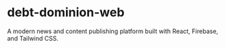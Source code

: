 # debt-dominion-web
A modern news and content publishing platform built with React, Firebase, and Tailwind CSS.

